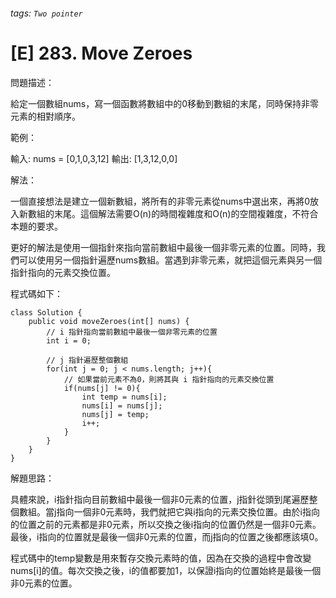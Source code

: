 ###### tags: `Two pointer`

# [E] 283. Move Zeroes

問題描述：

給定一個數組nums，寫一個函數將數組中的0移動到數組的末尾，同時保持非零元素的相對順序。

範例：

輸入: nums = [0,1,0,3,12]
輸出: [1,3,12,0,0]

解法：

一個直接想法是建立一個新數組，將所有的非零元素從nums中選出來，再將0放入新數組的末尾。這個解法需要O(n)的時間複雜度和O(n)的空間複雜度，不符合本題的要求。

更好的解法是使用一個指針來指向當前數組中最後一個非零元素的位置。同時，我們可以使用另一個指針遍歷nums數組。當遇到非零元素，就把這個元素與另一個指針指向的元素交換位置。

程式碼如下：
```java=
class Solution {
    public void moveZeroes(int[] nums) {
        // i 指針指向當前數組中最後一個非零元素的位置
        int i = 0;

        // j 指針遍歷整個數組
        for(int j = 0; j < nums.length; j++){
            // 如果當前元素不為0，則將其與 i 指針指向的元素交換位置
            if(nums[j] != 0){
                int temp = nums[i];
                nums[i] = nums[j];
                nums[j] = temp;
                i++;
            }
        }
    }
}

```
解題思路：

具體來說，i指針指向目前數組中最後一個非0元素的位置，j指針從頭到尾遍歷整個數組。當j指向一個非0元素時，我們就把它與i指向的元素交換位置。由於i指向的位置之前的元素都是非0元素，所以交換之後i指向的位置仍然是一個非0元素。最後，i指向的位置就是最後一個非0元素的位置，而j指向的位置之後都應該填0。

程式碼中的temp變數是用來暫存交換元素時的值，因為在交換的過程中會改變nums[i]的值。每次交換之後，i的值都要加1，以保證i指向的位置始終是最後一個非0元素的位置。